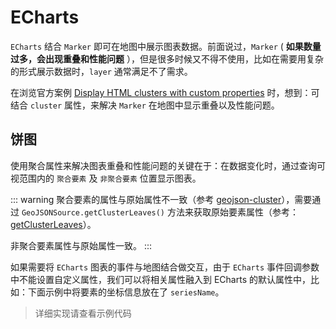 # ECharts

`ECharts` 结合 `Marker` 即可在地图中展示图表数据。前面说过，`Marker` ( **如果数量过多，会出现重叠和性能问题** ），但是很多时候又不得不使用，比如在需要用复杂的形式展示数据时，`layer` 通常满足不了需求。

在浏览官方案例 [Display HTML clusters with custom properties](https://docs.mapbox.com/mapbox-gl-js/example/cluster-html/) 时，想到：可结合 `cluster` 属性，来解决 `Marker` 在地图中显示重叠以及性能问题。

## 饼图

使用聚合属性来解决图表重叠和性能问题的关键在于：在数据变化时，通过查询可视范围内的 `聚合要素` 及 `非聚合要素` 位置显示图表。

::: warning
聚合要素的属性与原始属性不一致（参考 [geojson-cluster](https://docs.mapbox.com/mapbox-gl-js/style-spec/#sources-geojson-cluster)），需要通过 `GeoJSONSource.getClusterLeaves()` 方法来获取原始要素属性（参考：[getClusterLeaves](https://docs.mapbox.com/mapbox-gl-js/api/#geojsonsource#getclusterleaves)）。

非聚合要素属性与原始属性一致。
:::

如果需要将 `ECharts` 图表的事件与地图结合做交互，由于 `ECharts` 事件回调参数中不能设置自定义属性，我们可以将相关属性融入到 ECharts 的默认属性中，比如：下面示例中将要素的坐标信息放在了 `seriesName`。

> 详细实现请查看示例代码

<ClientOnly>
  <common-code-view name="echarts-pie" />
</ClientOnly>
